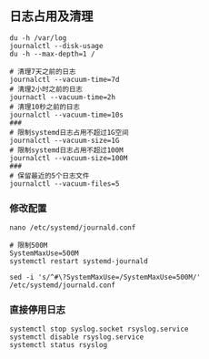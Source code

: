 ## 日志占用及清理   

`du -h /var/log`  
`journalctl --disk-usage`  
`du -h --max-depth=1 /`

```
# 清理7天之前的日志
journalctl --vacuum-time=7d
# 清理2小时之前的日志
journactl --vacuum-time=2h
# 清理10秒之前的日志
journalctl --vacuum-time=10s
###
# 限制systemd日志占用不超过1G空间
journalctl --vacuum-size=1G
# 限制systemd日志占用不超过100M
journalctl --vacuum-size=100M
###
# 保留最近的5个日志文件
journalctl --vacuum-files=5
```

### 修改配置
`nano /etc/systemd/journald.conf`

```
# 限制500M
SystemMaxUse=500M
systemctl restart systemd-journald
```
`sed -i 's/^#\?SystemMaxUse=/SystemMaxUse=500M/' /etc/systemd/journald.conf`

### 直接停用日志
```
systemctl stop syslog.socket rsyslog.service 
systemctl disable rsyslog.service 
systemctl status rsyslog 
```
